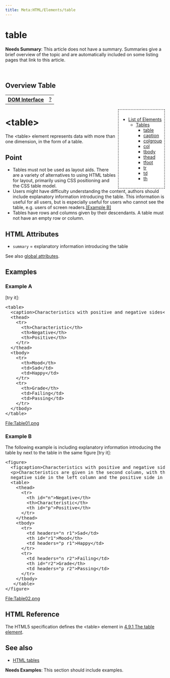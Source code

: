 ```yaml
---
title: Meta:HTML/Elements/table
---
```

<h1><span class="mw-headline" id="table">table</span></h1>
<div class="editors-only">
<p><b>Needs Summary</b>:   This article does not have a summary. Summaries give a brief overview of the topic and are automatically included on some listing pages that link to this article. 
</p>
</div>
<p><br />
</p>
<h2><span class="mw-headline" id="Overview_Table">Overview Table</span></h2>
<table class="wikitable">
<tr>
<th> <a href="/wiki/dom/interface" title="dom/interface"> DOM Interface</a>
</th>
<td> <a href="/w/index.php?title=%3F&amp;action=edit&amp;redlink=1" class="new" title="? (page does not exist)">?</a>
</td></tr></table>
<div style="float: right;background: white;border:1px dashed black;padding: 1ex;margin-left: 1ex;">
<ul><li> <a href="/w/index.php?title=HTML/Elements&amp;action=edit&amp;redlink=1" class="new" title="HTML/Elements (page does not exist)">List of Elements</a>
<ul><li> <a href="/w/index.php?title=HTML/Elements&amp;action=edit&amp;redlink=1" class="new" title="HTML/Elements (page does not exist)">Tables</a>
<ul><li> <a href="/w/index.php?title=HTML/Elements/table&amp;action=edit&amp;redlink=1" class="new" title="HTML/Elements/table (page does not exist)">table</a></li>
<li> <a href="/w/index.php?title=HTML/Elements/caption&amp;action=edit&amp;redlink=1" class="new" title="HTML/Elements/caption (page does not exist)">caption</a></li>
<li> <a href="/w/index.php?title=HTML/Elements/colgroup&amp;action=edit&amp;redlink=1" class="new" title="HTML/Elements/colgroup (page does not exist)">colgroup</a></li>
<li> <a href="/w/index.php?title=HTML/Elements/col&amp;action=edit&amp;redlink=1" class="new" title="HTML/Elements/col (page does not exist)">col</a></li>
<li> <a href="/w/index.php?title=HTML/Elements/tbody&amp;action=edit&amp;redlink=1" class="new" title="HTML/Elements/tbody (page does not exist)">tbody</a></li>
<li> <a href="/w/index.php?title=HTML/Elements/thead&amp;action=edit&amp;redlink=1" class="new" title="HTML/Elements/thead (page does not exist)">thead</a></li>
<li> <a href="/w/index.php?title=HTML/Elements/tfoot&amp;action=edit&amp;redlink=1" class="new" title="HTML/Elements/tfoot (page does not exist)">tfoot</a></li>
<li> <a href="/w/index.php?title=HTML/Elements/tr&amp;action=edit&amp;redlink=1" class="new" title="HTML/Elements/tr (page does not exist)">tr</a></li>
<li> <a href="/w/index.php?title=HTML/Elements/td&amp;action=edit&amp;redlink=1" class="new" title="HTML/Elements/td (page does not exist)">td</a></li>
<li> <a href="/w/index.php?title=HTML/Elements/th&amp;action=edit&amp;redlink=1" class="new" title="HTML/Elements/th (page does not exist)">th</a></li></ul></li></ul></li></ul>
</div>
<h1><span class="mw-headline" id=".3Ctable.3E">&lt;table&gt;</span></h1>
<p>The &lt;table&gt; element represents data with more than one dimension, in the form of a table.
</p>
<h2><span class="mw-headline" id="Point">Point</span></h2>
<ul><li>Tables must not be used as layout aids. There are a variety of alternatives to using HTML tables for layout, primarily using CSS positioning and the CSS table model.</li>
<li>Users might have difficulty understanding the content, authors should include explanatory information introducing the table. This information is useful for all users, but is especially useful for users who cannot see the table, e.g. users of screen readers.<a href="#Example_B">[Example B]</a></li>
<li>Tables have rows and columns given by their descendants. A table must not have an empty row or column. </li></ul>
<h2><span class="mw-headline" id="HTML_Attributes">HTML Attributes</span></h2>
<ul><li><code>summary</code> = explanatory information introducing the table</li></ul>
<p>See also <a href="/w/index.php?title=HTML/Attributes/_Global&amp;action=edit&amp;redlink=1" class="new" title="HTML/Attributes/ Global (page does not exist)">global attributes</a>.
</p>
<h2><span class="mw-headline" id="Examples">Examples</span></h2>
<h3><span class="mw-headline" id="Example_A">Example A</span></h3>
<p>[try it]:
</p>
<pre>
&lt;table&gt;
  &lt;caption&gt;Characteristics with positive and negative sides&lt;/caption&gt;
  &lt;thead&gt;
    &lt;tr&gt;
      &lt;th&gt;Characteristic&lt;/th&gt;
      &lt;th&gt;Negative&lt;/th&gt;
      &lt;th&gt;Positive&lt;/th&gt;
    &lt;/tr&gt;
  &lt;/thead&gt;
  &lt;tbody&gt;
    &lt;tr&gt;
      &lt;th&gt;Mood&lt;/th&gt;
      &lt;td&gt;Sad&lt;/td&gt;
      &lt;td&gt;Happy&lt;/td&gt;
    &lt;/tr&gt;
    &lt;tr&gt;
      &lt;th&gt;Grade&lt;/th&gt;
      &lt;td&gt;Failing&lt;/td&gt;
      &lt;td&gt;Passing&lt;/td&gt;
    &lt;/tr&gt;
  &lt;/tbody&gt;
&lt;/table&gt;
</pre>
<p><a href="/w/index.php?title=Special:Upload&amp;wpDestFile=Table01.png" class="new" title="File:Table01.png">File:Table01.png</a>
</p>
<h3><span class="mw-headline" id="Example_B">Example B</span></h3>
<p>The following example is including explanatory information introducing the table by next to the table in the same figure [try it]:
</p>
<pre>
&lt;figure&gt;
  &lt;figcaption&gt;Characteristics with positive and negative sides&lt;/figcaption&gt;
  &lt;p&gt;Characteristics are given in the second column, with the
  negative side in the left column and the positive side in the right column.&lt;/p&gt;
  &lt;table&gt;
    &lt;thead&gt;
      &lt;tr&gt;
        &lt;th id=&quot;n&quot;&gt;Negative&lt;/th&gt;
        &lt;th&gt;Characteristic&lt;/th&gt;
        &lt;th id=&quot;p&quot;&gt;Positive&lt;/th&gt;
      &lt;/tr&gt;
    &lt;/thead&gt;
    &lt;tbody&gt;
      &lt;tr&gt;
        &lt;td headers=&quot;n r1&quot;&gt;Sad&lt;/td&gt;
        &lt;th id=&quot;r1&quot;&gt;Mood&lt;/th&gt;
        &lt;td headers=&quot;p r1&quot;&gt;Happy&lt;/td&gt;
      &lt;/tr&gt;
      &lt;tr&gt;
        &lt;td headers=&quot;n r2&quot;&gt;Failing&lt;/td&gt;
        &lt;th id=&quot;r2&quot;&gt;Grade&lt;/th&gt;
        &lt;td headers=&quot;p r2&quot;&gt;Passing&lt;/td&gt;
      &lt;/tr&gt;
    &lt;/tbody&gt;
   &lt;/table&gt;
&lt;/figure&gt;
</pre>
<p><a href="/w/index.php?title=Special:Upload&amp;wpDestFile=Table02.png" class="new" title="File:Table02.png">File:Table02.png</a>
</p>
<h2><span class="mw-headline" id="HTML_Reference">HTML Reference</span></h2>
<p>The HTML5 specification defines the &lt;table&gt; element in <a rel="nofollow" class="external text" href="http://www.w3.org/TR/html5/tabular-data.html#the-table-element">4.9.1 The table element</a>.
</p>
<h2><span class="mw-headline" id="See_also">See also</span></h2>
<ul><li> <a href="/w/index.php?title=HTML_tables&amp;action=edit&amp;redlink=1" class="new" title="HTML tables (page does not exist)">HTML tables</a></li></ul>
<div class="editors-only">
<p><b>Needs Examples</b>:  This section should include examples. 
</p>
</div>
<div class="attribution">
<p><br />
</p><p><br />
</p>
</div>

<!-- Saved in parser cache with key wpwiki:pcache:idhash:898-0!*!0!!*!5!*!esi=1 and timestamp 20150731181534 and revision id 5622
 -->
